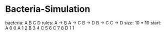 # Bacteria-Simulation

bacteria:
A B C D
rules:
A -> B
A -> C
B -> D
B -> C
C -> D
size:
10 * 10
start:
A 0 0
A 1 2
B 3 4
C 5 6
C 7 8
D 1 1

